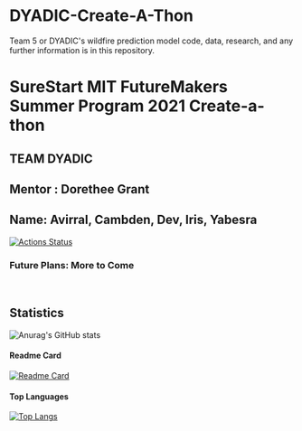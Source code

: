 # DYADIC-Create-A-Thon
Team 5 or DYADIC's wildfire prediction model code, data, research, and any further information is in this repository.

# SureStart MIT FutureMakers Summer Program 2021 Create-a-thon 
##  TEAM DYADIC
## Mentor : Dorethee Grant
## Name: Avirral, Cambden, Dev, Iris, Yabesra

[![Actions Status](https://github.com/github/linguist/workflows/Run%20Tests/badge.svg)](https://github.com/Yabesra/DYADIC-Create-A-Thon)

[issues]:https://github.com/Yabesra/DYADIC-Create-A-Thon
[new-issue]:https://github.com/Yabesra/DYADIC-Create-A-Thon





### Future Plans: More to Come 
<br>


## Statistics
![Anurag's GitHub stats](https://github-readme-stats.vercel.app/api?username=Yabesra&show_icons=true&theme=tokyonight)
<br>

#### Readme Card
[![Readme Card](https://github-readme-stats.vercel.app/api/pin/?username=Yabesra&repo=DYADIC-Create-A-Thon)](https://github.com/Yabesra/DYADIC-Create-A-Thon)
<br>

#### Top Languages
[![Top Langs](https://github-readme-stats.vercel.app/api/top-langs/?username=Yabesra&layout=DYADIC-Create-A-Thon)](https://github.com/Yabesra/DYADIC-Create-A-Thon)
